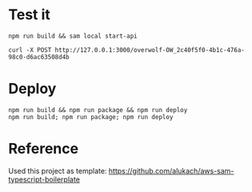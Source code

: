 # Test it

```
npm run build && sam local start-api

curl -X POST http://127.0.0.1:3000/overwolf-OW_2c40f5f0-4b1c-476a-98c0-d6ac63508d4b
```

# Deploy

```
npm run build && npm run package && npm run deploy
npm run build; npm run package; npm run deploy
```

# Reference

Used this project as template: https://github.com/alukach/aws-sam-typescript-boilerplate
